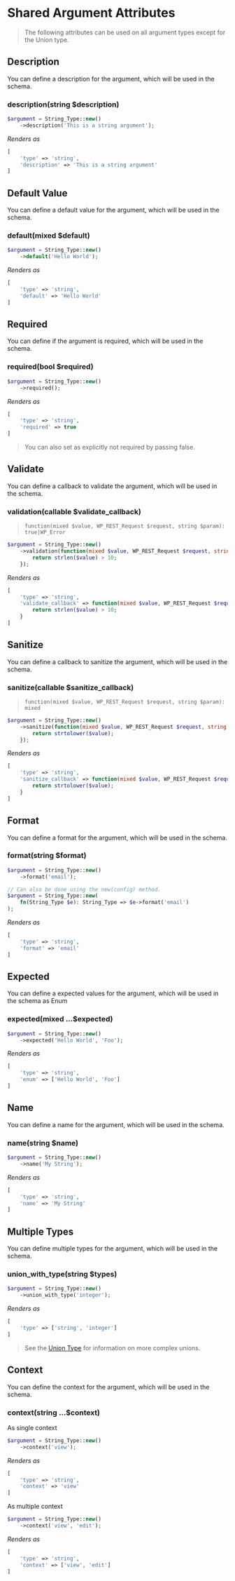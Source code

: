 # Shared Argument Attributes

> The following attributes can be used on all argument types except for the Union type.

## Description

You can define a description for the argument, which will be used in the schema.

### description(string $description)

```php
$argument = String_Type::new()
    ->description('This is a string argument');
```
*Renders as* 
```php
[
    'type' => 'string',
    'description' => 'This is a string argument'
]
```

## Default Value

You can define a default value for the argument, which will be used in the schema.

### default(mixed $default)

```php
$argument = String_Type::new()
    ->default('Hello World');
```

*Renders as* 
```php
[
    'type' => 'string',
    'default' => 'Hello World'
]
```

## Required

You can define if the argument is required, which will be used in the schema.

### required(bool $required)

```php
$argument = String_Type::new()
    ->required();
```

*Renders as* 
```php
[
    'type' => 'string',
    'required' => true
]
```

> You can also set as explicitly not required by passing false.

## Validate

You can define a callback to validate the argument, which will be used in the schema.

### validation(callable $validate_callback)

> `function(mixed $value, WP_REST_Request $request, string $param): true|WP_Error`

```php
$argument = String_Type::new()
    ->validation(function(mixed $value, WP_REST_Request $request, string $param){
        return strlen($value) > 10;
    });
```

*Renders as* 
```php
[
    'type' => 'string',
    'validate_callback' => function(mixed $value, WP_REST_Request $request, string $param){
        return strlen($value) > 10;
    }
]
```

## Sanitize

You can define a callback to sanitize the argument, which will be used in the schema.

### sanitize(callable $sanitize_callback)

> `function(mixed $value, WP_REST_Request $request, string $param): mixed`

```php
$argument = String_Type::new()
    ->sanitize(function(mixed $value, WP_REST_Request $request, string $param){
        return strtolower($value);
    });
```
*Renders as* 
```php
[
    'type' => 'string',
    'sanitize_callback' => function(mixed $value, WP_REST_Request $request, string $param){
        return strtolower($value);
    }
]
```

## Format

You can define a format for the argument, which will be used in the schema.

### format(string $format)

```php
$argument = String_Type::new()
    ->format('email');

// Can also be done using the new(config) method.
$argument = String_Type::new(
    fn(String_Type $e): String_Type => $e->format('email')
);
```

*Renders as* 
```php
[
    'type' => 'string',
    'format' => 'email'
]
```

## Expected

You can define a expected values for the argument, which will be used in the schema as Enum

### expected(mixed ...$expected)

```php
$argument = String_Type::new()
    ->expected('Hello World', 'Foo');
```

*Renders as* 
```php
[
    'type' => 'string',
    'enum' => ['Hello World', 'Foo']
]
```

## Name

You can define a name for the argument, which will be used in the schema.

### name(string $name)

```php
$argument = String_Type::new()
    ->name('My String');
```

*Renders as* 
```php
[
    'type' => 'string',
    'name' => 'My String'
]
```

## Multiple Types

You can define multiple types for the argument, which will be used in the schema.

### union_with_type(string $types)

```php
$argument = String_Type::new()
    ->union_with_type('integer');
```

*Renders as* 
```php
[
    'type' => ['string', 'integer']
]
```

> See the [Union Type](./union-type.md) for information on more complex unions.

## Context

You can define the context for the argument, which will be used in the schema.

### context(string ...$context)
As single context
```php
$argument = String_Type::new()
    ->context('view');
```

*Renders as* 
```php
[
    'type' => 'string',
    'context' => 'view'
]
```

As multiple context
```php
$argument = String_Type::new()
    ->context('view', 'edit');
```

*Renders as* 
```php
[
    'type' => 'string',
    'context' => ['view', 'edit']
]
```